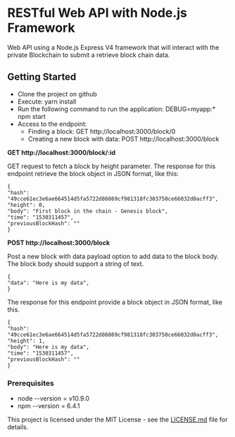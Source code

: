 # RESTful Web API with Node.js Framework

Web API using a Node.js Express V4 framework that will interact with the private Blockchain to submit a retrieve block chain data. 

## Getting Started

+ Clone the project on github
+ Execute: yarn install
+ Run the following command to run the application: DEBUG=myapp:* npm start
+ Access to the endpoint:
    - Finding a block: GET http://localhost:3000/block/0 
    - Creating a new block with data: POST http://localhost:3000/block
    
**GET http://localhost:3000/block/:id**

GET request to fetch a block by height parameter. 
The response for this endpoint retrieve the block object in JSON format, like this:

~~~~
{ 
"hash": "49cce61ec3e6ae664514d5fa5722d86069cf981318fc303750ce66032d0acff3",
"height": 0,
"body": "First block in the chain - Genesis block",
"time": "1530311457",
"previousBlockHash": ""
}
~~~~
 
**POST http://localhost:3000/block**

Post a new block with data payload option to add data to the block body. The block body should support a string of text. 

~~~~
{ 
"data": "Here is my data",
}
~~~~

The response for this endpoint provide a block object in JSON format, like this.

~~~~
{ 
"hash": "49cce61ec3e6ae664514d5fa5722d86069cf981318fc303750ce66032d0acff3",
"height": 1,
"body": "Here is my data",
"time": "1530311457",
"previousBlockHash": ""
}
~~~~

### Prerequisites

+ node --version = v10.9.0
+ npm --version = 6.4.1

This project is licensed under the MIT License - see the [LICENSE.md](LICENSE.md) file for details.